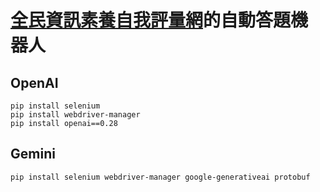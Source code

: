 # [全民資訊素養自我評量網](https://isafeevent.moe.edu.tw/)的自動答題機器人
## OpenAI
    pip install selenium
    pip install webdriver-manager
    pip install openai==0.28
## Gemini
    pip install selenium webdriver-manager google-generativeai protobuf
